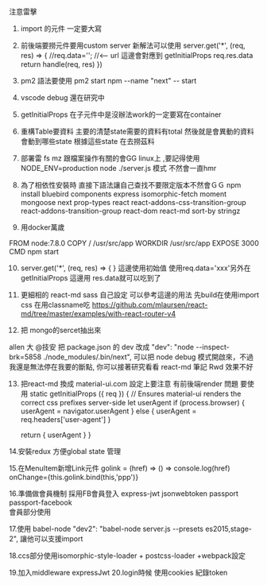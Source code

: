 注意雷擊
1. import 的元件 一定要大寫 
2. 前後端要撈元件要用custom server 
新解法可以使用 
        server.get('*', (req, res) => {
            //req.data=''; //<-- url  這邊會對應到 getInitialProps
            req.res.data
            return handle(req, res)
        })

3. pm2 語法要使用 pm2 start npm --name "next" -- start
4. vscode debug 還在研究中
5. getInitialProps 在子元件中是沒辦法work的一定要寫在container

6. 重構Table要資料
 主要的清楚state需要的資料有total 然後就是會異動的資料會動到哪些state
 根據這些state 在去撈茲料

7. 部署雷  fs mz 跟檔案操作有關的會GG linux上 ,要記得使用 NODE_ENV=production node ./server.js  模式 不然會一直hmr

8. 為了相依性安裝時 直接下語法讓自己查找不要限定版本不然會ＧＧ
npm install bluebird components express isomorphic-fetch moment mongoose next prop-types react react-addons-css-transition-group react-addons-transition-group react-dom react-md sort-by stringz

9. 用docker萬歲 

FROM node:7.8.0
COPY / /usr/src/app
WORKDIR /usr/src/app
EXPOSE 3000
CMD npm start

10.  server.get('*', (req, res) => { }
這邊使用初始值 使用req.data='xxx'另外在 getInitialProps 這邊用 res.data就可以吃到了

11. 更細相的 react-md sass 自己設定 可以參考這邊的用法 先build在使用import css 在用classname吃
https://github.com/mlaursen/react-md/tree/master/examples/with-react-router-v4


12. 把 mongo的sercet抽出來

allen 大
@技安 把 package.json 的 dev 改成 "dev": "node --inspect-brk=5858 ./node_modules/.bin/next",
可以把 node debug 模式開啟來，不過我還是無法停在我要的斷點, 你可以接著研究看看
react-md 筆記 Rwd 效果不好

13. 把react-md 換成 material-ui.com
設定上要注意 有前後端render 問題 
要使用 
 static getInitialProps ({ req }) {
    // Ensures material-ui renders the correct css prefixes server-side
    let userAgent
    if (process.browser) {
      userAgent = navigator.userAgent
    } else {
      userAgent = req.headers['user-agent']
    }

    return { userAgent }
  }

  14.安裝redux 方便global state 管理

  15.在MenuItem新增Link元件<MenuItem >
  golink = (href) => () => console.log(href) 
   onChange={this.golink.bind(this,'ppp')}

  16.準備做會員機制 採用FB會員登入
   express-jwt
   jsonwebtoken
   passport
   passport-facebook  
   會員部分使用

  17.使用 babel-node 
      "dev2": "babel-node server.js --presets es2015,stage-2",
   讓他可以支援import

   18.ccs部分使用isomorphic-style-loader + postcss-loader +webpack設定

   19.加入middleware  expressJwt
   20.login時候 使用cookies 紀錄token